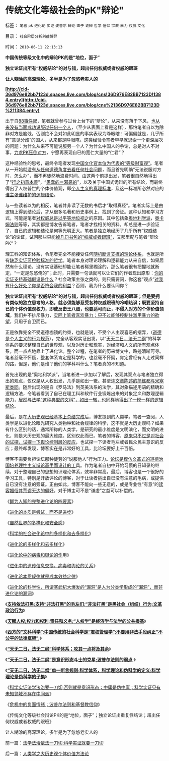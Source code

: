 # 传统文化等级社会的pK&quot;辩论&quot;

标签： `笔者` `pk` `进化论` `实证` `波普尔` `辩论` `面子` `诡辩` `哲学` `信仰` `宗教` `暴力` `权威` `文化` 

目录： `社会阶层分析利益博羿`

时间： `2010-06-11 22:13:13`

**中国传统等级文化中的辩论PK的是“地位，面子”**

**独立论证出所有“权威结论”的对与错，超出任何权威或者权威的跟班**

**让人糊涂的高深理论，多半是为了忽悠老实人的**

**[http://cid-36d976e82bb7123d.spaces.live.com/blog/cns!36D976E82BB7123D!1384.entry](http://cid-36d976e82bb7123d.spaces.live.com/blog/cns%2136D976E82BB7123D%211384.entry)**



出于自[88事件起](http://darthvad.blog.163.com/blog/static/5339947020094251031015/)，笔者就曾参与过台上台下的“辩论”，从来没有落于下风，[也从来没有当面成功说服过任何一个人](../../../2010/1/6/读而不知书不如改读佛经.md)，（至少从表面上看是这样），那怕笔者自以为除非对方是脑残，否则绝不会对如此明显的事实表现为睁眼瞎！可偏偏就是，几乎所有“意见分歧”的国人，从来都是睁眼瞎。这类经验令笔者早早就思索一个更深层次的问题：为什么从来不可能说服另一个人？为什么中国人的争论，总是对人不对事，[力求PK压倒对方](../../../2008/10/10/中国式诡辩：官本位文化之权位崇拜心魔.md)，宁愿再表现自已的宽仁大量的“仁君”？

这种经验性的思考，最终令笔者发现[中国文化官本位为代表的“等级财富观”](../../../2009/12/8/奴隶社会中的财富衡量标准.md)。笔者从一开始就[没有从任何道德角度去看任何社会问题](http://blog.sina.com.cn/s/blog_5563a64d0100eylp.html)，而且首先明确“无法说服对方时，怎么办”，而不再徒然地浪费时间。由这两个前提出发，笔者很自然地得出了“[行之初意本善](../../../2009/9/23/孟荀人之初善恶之争及“行之初意本善”.md)”，“[愚蠢的＝邪恶的](../../../2010/5/11/邪恶的本质是愚蠢！.md)”，以及关于中国式诡辩的所有结论，而最终得出了人权普世的个体价值观，即[个人主义的真理标准](../../../2009/12/4/科学的真理标准和绝对的“真理标准”.md)，及这一标准所必然对应的[谁主张谁维护的逻辑结论](../../../2010/5/12/法治什么条件下是合理的？是低成本的？.md)。

与一些读者以为的相反，笔者并非读了无数的书后才“取得真经”。笔者实际上是由逻辑上得到结论后，才从很多名著和历史事例上，找到了旁证。这种认知和学习方式，可能是笔者[对权威总是以平等地位视之](../../../2010/4/26/认人只能污合，认理可以成军.md)的原因。其中包括象[奥地利学派](../../../2010/3/8/奥地利学派天生就是“边缘”经济学派.md)，[奥卡姆法则](../../../2010/1/5/存实除虚的奥卡姆剃刀法则.md)等等，其实都是博友告诉笔者，笔者才找相关的资料，却总是进一步验证了，自已的逻辑和结论是何等光明正大。笔者是独立地经历了几乎所有“权威结论”的论证，试问那些只能[掉几句书包的“权威或者跟班”](../../../2009/7/17/培养听话的跟班，中国传统读书误区.md)，又那里配与笔者“辩论PK”？

理工科的知识体系，令笔者完全不能接受任何[随机断言支撑的理论体系](../../../2009/7/5/为什么科学陈述比哲学断言诡辩有说服力.md)，也就是所有[缺乏实证可检验标准的哲学](../../../2010/2/11/“议论哲学”，不要“讨论哲学”.md)。笔者本身对理论理解和逻辑能力从来自信，如果居然有什么理论，没有实证基础却能让笔者稀里糊涂的，那么笔者很有把握地就断定，“一定是忽悠俺的”；此时，只需要一句话就可以让它们的作者现出原形：[你的实证支持基础假设是什么](../../../2010/1/9/“白马非马”与辩证法和实证和科学理论.md)？社会政策主张之类的，则只需要问，你这套“观点”[对我有什么好处？你是否符合我的利益](http://blog.sina.com.cn/s/blog_5563a64d0100dfvx.html)？否则，我为什么要认同你？

**独立论证出所有“权威结论”的对与错，超出任何权威或者权威的跟班；但是要拥有类似的独立思考的人格，就必须能够忍受各种权威跟班的冷嘲热讽；既要坚持自已的个体价值观权力，即使反击王八蛋，也要适可而止，不侵入对方的个体价值领域**。我们并不排斥暴力，[实际上笔者喜欢暴力；只不过能够控制住滥用暴力的欲望](http://hi.baidu.com/darthchn/blog/item/5466a49449f3f7007bf48097.html)，只用于自卫而已。

正是依靠完全不受道德枷锁的约束，也就是说，不受个人主观喜恶的摆弄，（[道德是个人主义的行为规范](../../../2009/3/11/信仰，个人世界观的基础断言；不是绝对的道德标准.md)），完全从客观实证出发，以“[天无二日，法无二纲](../../../2010/5/27/进化论没有道德的概念；科学没有道德的园地.md)”的科学体系的要求整理自已的世界观，以及对历史和现实，对经济和人文的所有观点体系，而一点点地靠上了进化论。整个过程，在笔者的历来博文中，路迹清晰可寻。笔者丝毫不怀疑，整套体系肯定是科学的，也丝毫不怀疑，肯定曾经有人走过同样的路，但是，他们是谁？他们的学科叫什么？笔者真的不知道。

首先出现的是“奥地利学派”，当笔者进一步加以了解后，发现其观点与笔者独立得出的观点，仅仅是从人权出发，几乎是如出一辙。甚至连[文章陈述的简练都与米塞斯类同](../../../2010/3/7/米塞斯是科学陈述不杂繁冗的文学典范.md)。随后出现的是自《罗马法》到英美法系的法学，其对象描述用语的精确和逻辑方法，令笔者看到了自已在理工科和软件行业锻炼出来的对象定义和数理逻辑能力，[居然与法学“这种典型的文科”，如出一辙，也同样地得出了一模一样的逻辑结论](../../../2010/5/27/社会趋势，存在即合理.md)。

最后，是在[大历史观已经基本上总结完成](../../../2010/5/9/真实的历史可以比文学更精彩.md)后，博友提到的人类学。笔者一查阅，人类学是以进化论眼光研究人类物种和社会规律的科学，这不就是大历史观吗？如果有什么区别的话，通常所称的人类学，是研究的最小维度是文明演化，而文明的进化，则是大历史观的最大维度。区别仅此而已。笔者的博客，[原来只不过是对社会的试探，试探一下舆论控制层的反应](../../../2009/1/24/博客是试探社会人性意识的探针.md)，也试探一下读者毛左或者民众民主意识的反应；最终却发现，博客实在是非常好的工具，比论坛要好上千百倍。

博客不需要负担论坛那种徒劳的“说服他人”行为压力。[论坛是模仿文革式的道德治国培养理性主义辩论高手而设计的工](../../../2010/6/1/文革之祸不在于扣帽子;有人的地方就有帽子.md)具。作为笔者自初中开始习惯的日知录的继续，对于整理自已的思想知识理论体系，效率非常高。最后，博客也是一个很好的学习工具，特别是开放评论的博客，对于让读者挑出自已没有注意的毛病，或提供自已没有注意的旁证。正由如此，博客不能向一些无意的，或是专业性“有意”的[读客媚俗其荒谬无边的偏好](../../../2009/6/30/博客媚俗丧失独立观点就没有价值了.md)，对于博主可不是“谦虚”之益可以补偿的。

《[鲜为人知的完整进化论的四要素](../../../2009/4/30/鲜为人知的完整进化论的四要素.md)》

《[进化的本质是尝试，而不是进步](../../../2009/4/28/用阶段性社会发展史理解人类社会是误读社会进化.md)》

《[自然世界的多样化和安全感](../../../2009/9/30/自然世界的多样化和安全感.md)》

《[科学的社会进化论中的多样化和去多样化](../../../2009/5/3/科学的社会进化论中的多样化和去多样化.md)》

《[进化论的多样化和去多样化](../../../2009/5/2/进化论的多样化和去多样化.md)》

《[进化论中的病毒和舆论的作](../../../2009/5/5/控制舆论，等于引火烧身.md)用》

《[进化中的遗传信息交换，病毒和舆论的关系](../../../2009/5/4/进化中的遗传信息交换，病毒和舆论的关系.md)》

《[进化论本质规律就是成本效益定律](../../../2010/1/15/进化论本质规律就是成本效益定律.md)》

《[进化论的科学性，所谓寒武纪大爆发的“漏洞”是人为分类学形成的“漏洞”，而非进化论的漏洞](../../../2009/2/18/进化论的科学性；回应马恩基督教的质难.md)》

《[**支持依法打黑;支持“非法打黑”的毛左们;“非法打黑”是黑社会（组织）行为;文革政治行为**](../../../2010/6/10/支持广州等地政府依法打黑.md)》

《[**天赋人权;权力和权利;责任和义务;“人权学”是经济学与法学的公共根基**](../../../2010/6/10/“人权学”是经济学与法学的共同根基.md)》

《[**西方的“文科科学”;中国传统的社会科学是“君权管理学”;不要用非法手段纠正“不公平的法律框架”;**](../../../2010/6/10/“人权学”是经济学与法学的共同根基.md)》

《[**“天无二日，法无二纲”科学体系；攻其一点将及其余**](../../../2010/6/10/“天无二日，法无二纲”科学体系基本要求.md)》

《[**“天无二日，法无二纲”是意识形态斗士的克星;波普尔法则的弱点**](../../../2010/6/11/“天无二日，法无二纲”波普尔法则的弱点.md);》

《[**“天无二日，法无二纲”单一断言规则;科学体系，科学理论和伪科学的定义;科学理论是伪科学的子集**](../../../2010/6/11/“天无二日，法无二纲”单一断言规则.md)》

《[科学实证法学法治要一刀切;否则就是意识形态；中庸是伪中庸；科学实证只有未知领域不存在中间派](../../../2010/6/11/法学法治依法一刀切;科学实证就要一刀切.md)》

《[危机中的负面情绪；波普尔法则和基督教信仰](../../../2010/6/11/危机中的负面情绪；波普尔法则.md)》

《传统文化等级社会辩论PK的是“地位，面子”；独立论证出重复性结论；超出任何权威或者权威的跟班》

让人糊涂的高深理论，多半是为了忽悠老实人的



前一篇：[法学法治依法一刀切;科学实证就要一刀切](../../../2010/6/11/法学法治依法一刀切;科学实证就要一刀切.md)

后一篇：[人类学之大历史观个体价值方法论](../../../2010/6/12/人类学之大历史观个体价值方法论.md)